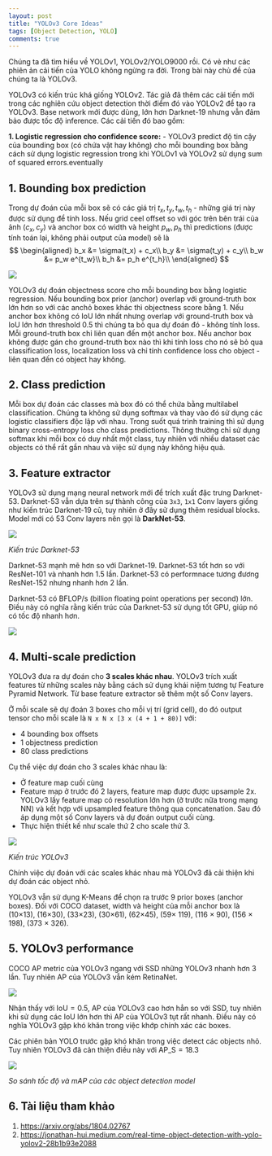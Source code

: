 ```yaml
---
layout: post
title: "YOLOv3 Core Ideas"
tags: [Object Detection, YOLO]
comments: true
---
```


Chúng ta đã tìm hiểu về YOLOv1, YOLOv2/YOLO9000 rồi. Có vẻ như các phiên ản cải tiến của YOLO không ngừng ra đời. Trong bài này chủ đề của chúng ta là YOLOv3.

YOLOv3 có kiến trúc khá giống YOLOv2. Tác giả đã thêm các cải tiến mới trong các nghiên cứu object detection thời điểm đó vào YOLOv2 để tạo ra YOLOv3. Base network mới được dùng, lớn hơn Darknet-19 nhưng vẫn đảm bảo được tốc độ inference. Các cải tiến đó bao gồm:

**1. Logistic regression cho confidence score:** - YOLOv3 predict độ tin cậy của bounding box (có chứa vật hay không) cho mỗi bounding box bằng cách sử dụng logistic regression trong khi YOLOv1 và YOLOv2 sử dụng sum of squared errors.eventually

## 1. Bounding box prediction

Trong dự đoán của mỗi box sẽ có các giá trị $t_x, t_y, t_w, t_h$ - những giá trị này được sử dụng để tính loss. Nếu grid ceel offset so với góc trên bên trái của ảnh $(c_x, c_y)$ và anchor box có width và height $p_w, p_h$ thì predictions (được tính toán lại, không phải output của model) sẽ là
$$
\begin{aligned}
b_x &= \sigma(t_x) + c_x\\
b_y &= \sigma(t_y) + c_y\\
b_w &= p_w e^{t_w}\\
b_h &= p_h e^{t_h}\\
\end{aligned}
$$


<img src="../images/YOLO/yolov2_7.jpeg" style="display:block; margin-left:auto; margin-right:auto">

YOLOv3 dự đoán objectness score cho mỗi bounding box bằng logistic regression. Nếu bounding box prior (anchor) overlap với ground-truth box lớn hơn so với các anchỏ boxes khác thì objectness score bằng 1. Nếu anchor box không có IoU lớn nhất nhưng overlap với ground-truth box và IoU lớn hơn threshold 0.5 thì chúng ta bỏ qua dự đoán đó - không tính loss. Mỗi ground-truth box chỉ liên quan đến một anchor box. Nếu anchor box không được gán cho ground-truth box nào thì khi tính loss cho nó sẽ bỏ qua classification loss, localization loss và chỉ tính confidence loss cho object - liên quan đến có object hay không.

## 2. Class prediction

Mỗi box dự đoán các classes mà box đó có thể chứa bằng multilabel classification. Chúng ta không sử dụng softmax và thay vào đó sử dụng các logistic classifiers độc lập với nhau. Trong suốt quá trình training thì sử dụng binary cross-entropy loss cho class predictions. Thông thường chỉ sử dụng softmax khi mỗi box có duy nhất một class, tuy nhiên với nhiều dataset các objects có thể rất gần nhau và việc sử dụng này không hiệu quả.


## 3. Feature extractor
YOLOv3 sử dụng mạng neural network mới để trích xuất đặc trưng Darknet-53. Darknet-53 vẫn dựa trên sự thành công của `3x3`, `1x1` Conv layers giống như kiến trúc Darknet-19 cũ, tuy nhiên ở đây sử dụng thêm residual blocks. Model mới có 53 Conv layers nên gọi là **DarkNet-53**.

<img src="../images/YOLO/yolov3_1.png" style="display:block; margin-left:auto; margin-right:auto">

*Kiến trúc Darknet-53*

Darknet-53 mạnh mẽ hơn so với Darknet-19. Darknet-53 tốt hơn so với ResNet-101 và nhanh hơn 1.5 lần. Darknet-53 có performnace tương đương ResNet-152 nhưng nhanh hơn 2 lần.

Darknet-53 có BFLOP/s (billion floating point operations per second) lớn. Điều này có nghĩa rằng kiến trúc của Darknet-53 sử dụng tốt GPU, giúp nó có tốc độ nhanh hơn.

<img src="../images/YOLO/yolov3_2.png" style="display:block; margin-left:auto; margin-right:auto">

## 4. Multi-scale prediction

YOLOv3 đưa ra dự đoán cho **3 scales khác nhau**. YOLOv3 trích xuất features từ những scales này bằng cách sử dụng khái niệm tương tự Feature Pyramid Network. Từ base feature extractor sẽ thêm một số Conv layers.

Ở mỗi scale sẽ dự đoán 3 boxes cho mỗi vị trí (grid cell), do đó output tensor cho mỗi scale là `N x N x [3 x (4 + 1 + 80)]` với:
- 4 bounding box offsets
- 1 objectness prediction
- 80 class predictions

Cụ thể việc dự đoán cho 3 scales khác nhau là:
- Ở feature map cuối cùng
- Feature map ở trước đó 2 layers, feature map được được upsample 2x. YOLOv3 lấy feature map có resolution lớn hơn (ở trước nữa trong mạng NN) và kết hợp với upsampled feature thông qua concatenation. Sau đó áp dụng một số Conv layers và dự đoán output cuối cùng.
- Thực hiện thiết kế như scale thứ 2 cho scale thứ 3.

<img src="../images/YOLO/1.webp" style="display:block; margin-left:auto; margin-right:auto">

*Kiến trúc YOLOv3*

Chính việc dự đoán với các scales khác nhau mà YOLOv3 đã cải thiện khi dự đoán các object nhỏ.

YOLOv3 vẫn sử dụng K-Means để chọn ra trước 9 prior boxes (anchor boxes). Đối với COCO dataset, width và height của mỗi anchor box là (10×13), (16×30), (33×23), (30×61), (62×45), (59× 119), (116 × 90), (156 × 198), (373 × 326).


## 5. YOLOv3 performance

COCO AP metric của YOLOv3 ngang với SSD những YOLOv3 nhanh hơn 3 lần. Tuy nhiên AP của YOLOv3 vẫn kém RetinaNet.

<img src="../images/YOLO/yolov3_3.png" style="display:block; margin-left:auto; margin-right:auto">

Nhận thấy với $\text{IoU}=0.5$, AP của YOLOv3 cao hơn hẳn so với SSD, tuy nhiên khi sử dụng các $\text{IoU}$ lớn hơn thì AP của YOLOv3 tụt rất nhanh. Điều này có nghĩa YOLOv3 gặp khó khăn trong việc khớp chính xác các boxes.

Các phiên bản YOLO trước gặp khó khăn trong việc detect các objects nhỏ. Tuy nhiên YOLOv3 đã cản thiện điều này với $\text{AP\_S} = 18.3%$

<img src="../images/YOLO/yolov3_4.png" style="display:block; margin-left:auto; margin-right:auto">

*So sánh tốc độ và mAP của các object detection model*

## 6. Tài liệu tham khảo
1. https://arxiv.org/abs/1804.02767
2. https://jonathan-hui.medium.com/real-time-object-detection-with-yolo-yolov2-28b1b93e2088

